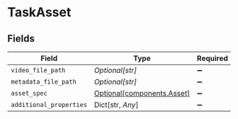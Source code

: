 # TaskAsset


## Fields

| Field                                                          | Type                                                           | Required                                                       | Description                                                    |
| -------------------------------------------------------------- | -------------------------------------------------------------- | -------------------------------------------------------------- | -------------------------------------------------------------- |
| `video_file_path`                                              | *Optional[str]*                                                | :heavy_minus_sign:                                             | N/A                                                            |
| `metadata_file_path`                                           | *Optional[str]*                                                | :heavy_minus_sign:                                             | N/A                                                            |
| `asset_spec`                                                   | [Optional[components.Asset]](../../models/components/asset.md) | :heavy_minus_sign:                                             | N/A                                                            |
| `additional_properties`                                        | Dict[str, *Any*]                                               | :heavy_minus_sign:                                             | N/A                                                            |